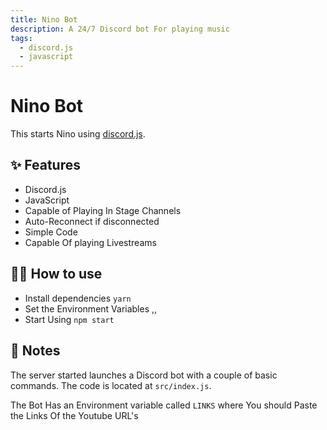 ```yaml
---
title: Nino Bot
description: A 24/7 Discord bot For playing music
tags:
  - discord.js
  - javascript
---
```


# Nino Bot 

This starts Nino using [discord.js](https://discord.js.org/#/).

## ✨ Features

- Discord.js
- JavaScript
- Capable of Playing In Stage Channels
- Auto-Reconnect if disconnected
- Simple Code
- Capable Of playing Livestreams

## 💁‍♀️ How to use

- Install dependencies `yarn`
- Set the Environment Variables <LINK>,<TOKEN>,<CHANNEL>
- Start Using `npm start`

## 📝 Notes

The server started launches a Discord bot with a couple of basic commands. The code is located at `src/index.js`.

The Bot Has an Environment variable called `LINKS` where You should Paste the Links Of the Youtube URL's 

